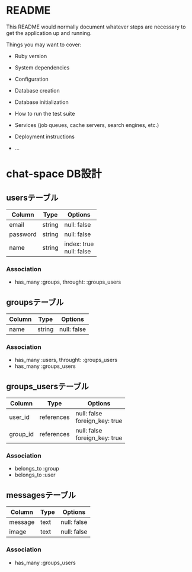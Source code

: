 # README

This README would normally document whatever steps are necessary to get the
application up and running.

Things you may want to cover:

* Ruby version

* System dependencies

* Configuration

* Database creation

* Database initialization

* How to run the test suite

* Services (job queues, cache servers, search engines, etc.)

* Deployment instructions

* ...

# chat-space DB設計

## usersテーブル
|Column|Type|Options|
|------|----|-------|
|email|string|null: false|
|password|string|null: false|
|name|string|index: true <br> null: false|
### Association
- has_many  :groups, throught:   :groups_users

## groupsテーブル
|Column|Type|Options|
|------|----|-------|
|name|string|null: false|
### Association
- has_many :users, throught:    :groups_users
- has_many :groups_users

## groups_usersテーブル
|Column|Type|Options|
|------|----|-------|
|user_id|references|null: false <br> foreign_key: true|
|group_id|references|null: false <br> foreign_key: true|
### Association
- belongs_to :group
- belongs_to :user

## messagesテーブル
|Column|Type|Options|
|------|----|-------|
|message|text|null: false|
|image|text|null: false|
### Association
- has_many :groups_users 